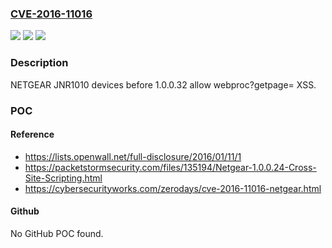 ### [CVE-2016-11016](https://cve.mitre.org/cgi-bin/cvename.cgi?name=CVE-2016-11016)
![](https://img.shields.io/static/v1?label=Product&message=n%2Fa&color=blue)
![](https://img.shields.io/static/v1?label=Version&message=n%2Fa&color=blue)
![](https://img.shields.io/static/v1?label=Vulnerability&message=n%2Fa&color=brighgreen)

### Description

NETGEAR JNR1010 devices before 1.0.0.32 allow webproc?getpage= XSS.

### POC

#### Reference
- https://lists.openwall.net/full-disclosure/2016/01/11/1
- https://packetstormsecurity.com/files/135194/Netgear-1.0.0.24-Cross-Site-Scripting.html
- https://cybersecurityworks.com/zerodays/cve-2016-11016-netgear.html

#### Github
No GitHub POC found.

